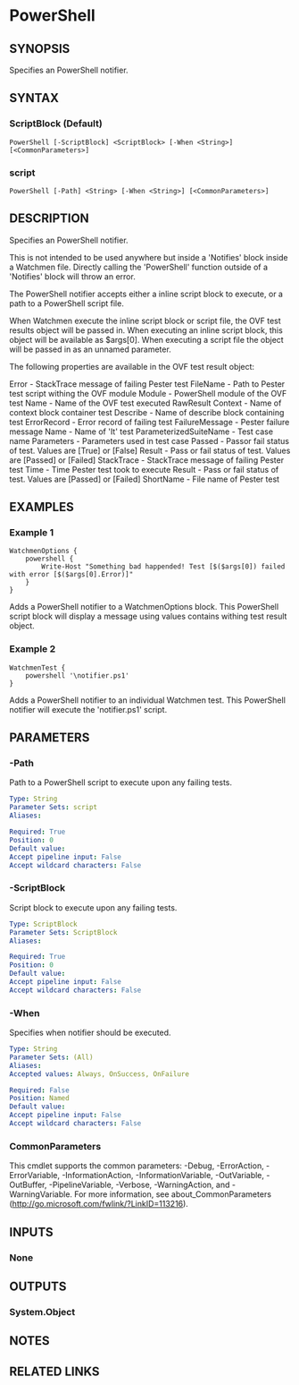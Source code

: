 ﻿---
external help file: Watchmen-help.xml
online version: https://github.com/devblackops/watchmen/blob/master/docs/functions/Help-PowerShell.md
schema: 2.0.0
---

# PowerShell
## SYNOPSIS
Specifies an PowerShell notifier.
## SYNTAX

### ScriptBlock (Default)
```
PowerShell [-ScriptBlock] <ScriptBlock> [-When <String>] [<CommonParameters>]
```

### script
```
PowerShell [-Path] <String> [-When <String>] [<CommonParameters>]
```

## DESCRIPTION
Specifies an PowerShell notifier.

This is not intended to be used anywhere but inside a 'Notifies' block inside a Watchmen file. Directly calling the 'PowerShell' function outside of a
'Notifies' block will throw an error.

The PowerShell notifier accepts either a inline script block to execute, or a path to a PowerShell script file.

When Watchmen execute the inline script block or script file, the OVF test results object will be passed in. When executing an inline script block,
this object will be available as $args[0]. When executing a script file the object will be passed in as an unnamed parameter.

The following properties are available in the OVF test result object:

Error                       - StackTrace message of failing Pester test
FileName                    - Path to Pester test script withing the OVF module
Module                      - PowerShell module of the OVF test
Name                        - Name of the OVF test executed
RawResult
    Context                 - Name of context block container test
    Describe                - Name of describe block containing test
    ErrorRecord             - Error record of failing test
    FailureMessage          - Pester failure message
    Name                    - Name of 'It' test
    ParameterizedSuiteName  - Test case name
    Parameters              - Parameters used in test case
    Passed                  - Passor fail status of test. Values are [True] or [False]
    Result                  - Pass or fail status of test. Values are [Passed] or [Failed]
    StackTrace              - StackTrace message of failing Pester test
    Time                    - Time Pester test took to execute
Result                      - Pass or fail status of test. Values are [Passed] or [Failed]
ShortName                   - File name of Pester test
## EXAMPLES

### Example 1
```
WatchmenOptions {
    powershell {
        Write-Host "Something bad happended! Test [$($args[0]) failed with error [$($args[0].Error)]"
    }
}
```

Adds a PowerShell notifier to a WatchmenOptions block. This PowerShell script block will display a message using values contains withing test result
object.
### Example 2
```
WatchmenTest {
    powershell '\notifier.ps1'
}
```



Adds a PowerShell notifier to an individual Watchmen test. This PowerShell notifier will execute the 'notifier.ps1' script.
## PARAMETERS

### -Path
Path to a PowerShell script to execute upon any failing tests.

```yaml
Type: String
Parameter Sets: script
Aliases:

Required: True
Position: 0
Default value:
Accept pipeline input: False
Accept wildcard characters: False
```

### -ScriptBlock
Script block to execute upon any failing tests.

```yaml
Type: ScriptBlock
Parameter Sets: ScriptBlock
Aliases:

Required: True
Position: 0
Default value:
Accept pipeline input: False
Accept wildcard characters: False
```

### -When
Specifies when notifier should be executed.

```yaml
Type: String
Parameter Sets: (All)
Aliases:
Accepted values: Always, OnSuccess, OnFailure

Required: False
Position: Named
Default value:
Accept pipeline input: False
Accept wildcard characters: False
```

### CommonParameters
This cmdlet supports the common parameters: -Debug, -ErrorAction, -ErrorVariable, -InformationAction, -InformationVariable, -OutVariable, -OutBuffer, -PipelineVariable, -Verbose, -WarningAction, and -WarningVariable. For more information, see about_CommonParameters (http://go.microsoft.com/fwlink/?LinkID=113216).
## INPUTS

### None

## OUTPUTS

### System.Object

## NOTES

## RELATED LINKS

